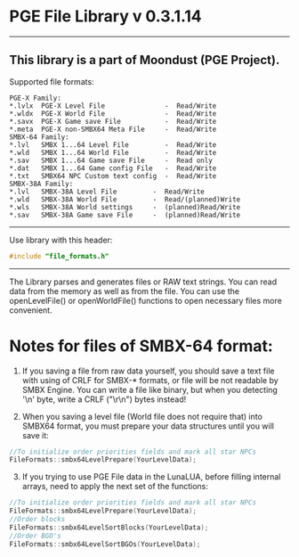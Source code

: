 # PGE File Library v 0.3.1.14
----
This library is a part of Moondust (PGE Project).
----
Supported file formats:

```
PGE-X Family:
*.lvlx  PGE-X Level File               -  Read/Write
*.wldx  PGE-X World File               -  Read/Write
*.savx  PGE-X Game save File           -  Read/Write
*.meta  PGE-X non-SMBX64 Meta File     -  Read/Write
SMBX-64 Family:
*.lvl   SMBX 1...64 Level File         -  Read/Write
*.wld   SMBX 1...64 World File         -  Read/Write
*.sav   SMBX 1...64 Game save File     -  Read only
*.dat   SMBX 1...64 Game config File   -  Read/Write
*.txt   SMBX64 NPC Custom text config  -  Read/Write
SMBX-38A Family:
*.lvl   SMBX-38A Level File         -  Read/Write
*.wld   SMBX-38A World File         -  Read/(planned)Write
*.wls   SMBX-38A World settings     -  (planned)Read/Write
*.sav   SMBX-38A Game save File     -  (planned)Read/Write
```

----
Use library with this header:

```cpp
#include "file_formats.h"
```

----

The Library parses and generates files or RAW text strings.
You can read data from the memory as well as from the file.
You can use the openLevelFile() or openWorldFile() functions to open
necessary files more convenient.

# Notes for files of SMBX-64 format:
1) If you saving a file from raw data yourself, you should save a text file with
using of CRLF for SMBX-* formats, or file will be not readable by SMBX Engine.
You can write a file like binary, but when you detecting '\n' byte, write a
CRLF ("\r\n") bytes instead!

2) When you saving a level file (World file does not require that) into SMBX64 format,
you must prepare your data structures until you will save it:
```C++
//To initialize order priorities fields and mark all star NPCs
FileFormats::smbx64LevelPrepare(YourLevelData);
```

3) If you trying to use PGE File data in the LunaLUA, before filling internal arrays, need to apply the next set of the functions:

```C++
//To initialize order priorities fields and mark all star NPCs
FileFormats::smbx64LevelPrepare(YourLevelData);
//Order blocks
FileFormats::smbx64LevelSortBlocks(YourLevelData);
//Order BGO's
FileFormats::smbx64LevelSortBGOs(YourLevelData);
```

